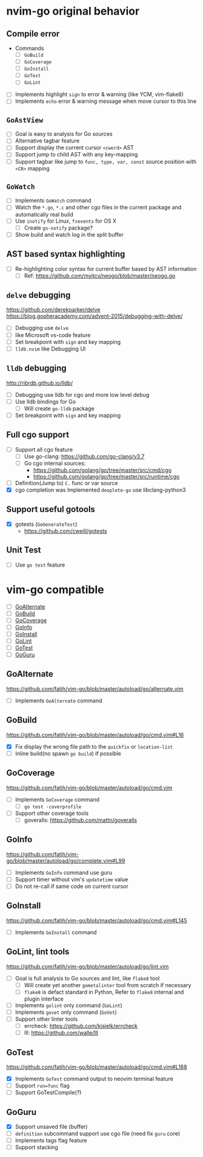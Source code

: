 # nvim-go original behavior

## Compile error
  - Commands
    - [ ] `GoBuild`
    - [ ] `GoCoverage`
    - [ ] `GoInstall`
    - [ ] `GoTest`
    - [ ] `GoLint`
  - [ ] Implements highlight `sign` to error & warning (like YCM, vim-flake8)
  - [ ] Implements `echo` error & warning message when move cursor to this line

## `GoAstView`
  - [ ] Goal is easy to analysis for Go sources
  - [ ] Alternative tagbar feature
  - [ ] Support display the current cursor `<cword>` AST
  - [ ] Support jump to child AST with any key-mapping
  - [ ] Support tagbar like jump to `func, type, var, const` source position with `<CR>` mapping

## `GoWatch`
  - [ ] Implements `GoWatch` command
  - [ ] Watch the `*.go`, `*.c` and other cgo files in the current package and automatically real build
  - [ ] Use `inotify` for Linux, `fsevents` for OS X
    - [ ] Create `go-notify` package?
  - [ ] Show build and watch log in the split buffer

## AST based syntax highlighting
  - [ ] Re-highlighting color syntax for current buffer based by AST information
    - [ ] Ref: https://github.com/myitcv/neogo/blob/master/neogo.go

## `delve` debugging
https://github.com/derekparker/delve  
https://blog.gopheracademy.com/advent-2015/debugging-with-delve/
  - [ ] Debugging use `delve`
  - [ ] like Microsoft vs-code feature
  - [ ] Set breakpoint with `sign` and key mapping
  - [ ] `lldb.nvim` like Debugging UI

## `lldb` debugging
http://ribrdb.github.io/lldb/
  - [ ] Debugging use lldb for cgo and more low level debug
  - [ ] Use lldb bindings for Go
    - [ ] Will create `go-lldb` package
  - [ ] Set breakpoint with `sign` and key mapping

## Full cgo support
  - [ ] Support all cgo feature
    - [ ] Use go-clang: https://github.com/go-clang/v3.7
    - [ ] Go cgo internal sources:
      - https://github.com/golang/go/tree/master/src/cmd/cgo
      - https://github.com/golang/go/tree/master/src/runtime/cgo
  - [ ] Definition(Jump to) `C.` func or var source
  - [x] cgo completion was Implemented `deoplete-go` use libclang-python3

## Support useful gotools
  - [x] gotests (`GoGenerateTest`)
    - https://github.com/cweill/gotests

## Unit Test
  - [ ] Use `go test` feature


# vim-go compatible

- [ ] [GoAlternate](#goalternate)
- [ ] [GoBuild](#gobuild)
- [ ] [GoCoverage](#gocoverage)
- [ ] [GoInfo](#goinfo)
- [ ] [GoInstall](#goinstall)
- [ ] [GoLint](#golint)
- [ ] [GoTest](#gotest)
- [ ] [GoGuru](#goguru)

## GoAlternate
https://github.com/fatih/vim-go/blob/master/autoload/go/alternate.vim
  - [ ] Implements `GoAlternate` command

## GoBuild
https://github.com/fatih/vim-go/blob/master/autoload/go/cmd.vim#L16
  - [x] Fix display the wrong file path to the `quickfix` or `location-list`
  - [ ] Inline build(no spawn `go build`) if possible

## GoCoverage
https://github.com/fatih/vim-go/blob/master/autoload/go/cmd.vim
  - [ ] Implements `GoCoverage` command
    - [ ] `go test -coverprofile`
  - [ ] Support other coverage tools
    - [ ] goveralls: https://github.com/mattn/goveralls

## GoInfo
https://github.com/fatih/vim-go/blob/master/autoload/go/complete.vim#L99
  - [ ] Implements `GoInfo` command use guru
  - [ ] Support timer without vim's `updatetime` value
  - [ ] Do not re-call if same code on current cursor

## GoInstall
https://github.com/fatih/vim-go/blob/master/autoload/go/cmd.vim#L145
  - [ ] Implements `GoInstall` command

## GoLint, lint tools
https://github.com/fatih/vim-go/blob/master/autoload/go/lint.vim
  - [ ] Goal is full analysis to Go sources and lint, like `flake8` tool
    - [ ] Will create yet another `gometalinter` tool from scratch if necessary
    - [ ] `flake8` is defact standard in Python, Refer to `flake8` internal and plugin interface
  - [ ] Implements `golint` only command (`GoLint`)
  - [ ] Implements `govet` only command (`GoVet`)
  - [ ] Support other linter tools
    - [ ] errcheck: https://github.com/kisielk/errcheck
    - [ ] lll: https://github.com/walle/lll

## GoTest
https://github.com/fatih/vim-go/blob/master/autoload/go/cmd.vim#L188
  - [x] Implements `GoTest` command output to neovim terminal feature
  - [ ] Support `run=func` flag
  - [ ] Support GoTestCompile(?)

## GoGuru
  - [x] Support unsaved file (buffer)
  - [ ] `definition` subcommand support use cgo file (need fix `guru` core)
  - [ ] Implements tags flag feature
  - [ ] Support stacking
